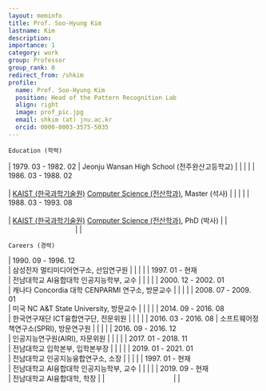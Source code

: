 ```yaml
---
layout: meminfo
title: Prof. Soo-Hyung Kim
lastname: Kim
description:
importance: 1
category: work
group: Professor
group_rank: 0
redirect_from: /shkim
profile:
  name: Prof. Soo-Hyung Kim
  position: Head of the Pattern Recognition Lab
  align: right
  image: prof_pic.jpg
  email: shkim (at) jnu.ac.kr
  orcid: 0000-0003-3575-5035
---
```



    Education (학력)

| 1979. 03 - 1982. 02    | Jeonju Wansan High School (전주완산고등학교) |
| | |
| 1986. 03 - 1988. 02    <br/>  <br/> | [KAIST (한국과학기술원)](http://www.kaist.ac.kr)  [Computer Science (전산학과)](http://cs.kaist.ac.kr), Master (석사) |
| | |
| 1988. 03 - 1993. 08    <br/>  <br/> | [KAIST (한국과학기술원)](http://www.kaist.ac.kr)  [Computer Science (전산학과)](http://cs.kaist.ac.kr), PhD (박사) |
| <img width=130/>       |  |


    Careers (경력)

| 1990. 09 - 1996. 12 <br/>  | 삼성전자 멀티미디어연구소, 선임연구원 |
| | |
| 1997. 01 - 현재 <br/>  | 전남대학교 AI융합대학 인공지능학부, 교수 |
| | |
| 2000. 12 - 2002. 01 <br/>  | 캐나다 Concordia 대학 CENPARMI 연구소, 방문교수 |
| | |
| 2008. 07 - 2009. 01 <br/> | 미국 NC A&T State University, 방문교수 |
| | |
| 2014. 09 - 2016. 08  <br/> | 한국연구재단 ICT융합연구단, 전문위원 |
| | |
| 2016. 03 - 2016. 08 | 소프트웨어정책연구소(SPRI), 방문연구원 |
| | |
| 2016. 09 - 2016. 12 <br/>  | 인공지능연구원(AIRI), 자문위원 |
| | |
| 2017. 01 - 2018. 11 <br/>  | 전남대학교 입학본부, 입학본부장 |
| | |
| 2019. 01 - 2021. 01 <br/>  | 전남대학교 인공지능융합연구소, 소장 |
| | |
| 1997. 01 - 현재 <br/>  | 전남대학교 AI융합대학 인공지능학부, 교수 |
| | |
| 2019. 09 - 현재 <br/>  | 전남대학교 AI융합대학, 학장 |
| <img width=130/>       |  |

